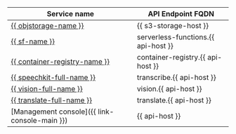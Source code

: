 | Service name | API Endpoint FQDN |
| --- | --- |
| [{{ objstorage-name }}](../../storage/) | {{ s3-storage-host }} |
| [{{ sf-name }}](../../functions/) | serverless-functions.{{ api-host }} |
| [{{ container-registry-name }}](../../container-registry/) | container-registry.{{ api-host }} |
| [{{ speechkit-full-name }}](../../speechkit/) | transcribe.{{ api-host }} |
| [{{ vision-full-name }}](../../vision/) | vision.{{ api-host }} |
| [{{ translate-full-name }}](../../translate/) | translate.{{ api-host }} |
| [Management console]({{ link-console-main }}) | {{ api-host }} |
